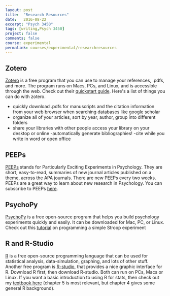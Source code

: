 ```yaml
---
layout: post
title:  "Research Resources"
date:   2016-08-22
excerpt: "Psych 3450"
tags: [writing,Psych 3450]
project: false
comments: false
course: experimental
permalink: courses/experimental/researchresources
---
```


## Zotero

[Zotero](https://www.zotero.org) is a free program that you can use to manage your references, .pdfs, and more. The program runs on Macs, PCs, and Linux, and is accessible through the web. Check out their [quickstart guide](https://www.zotero.org/support/quick_start_guide). Here's a list of things you can do with zotero.

- quickly download .pdfs for manuscripts and the citation information from your web browser when searching databases like google scholar
- organize all of your articles, sort by year, author, group into different folders
- share your libraries with other people
access your library on your desktop or online
-automatically generate bibliographies!
-cite while you write in word or open office

## PEEPs

[PEEPs](http://www.apa.org/pubs/highlights/peeps/index.aspx) stands for Particularly Exciting Experiments in Psychology. They are short, easy-to-read, summaries of new journal articles published on a theme, across the APA journals. There are new PEEPs every two weeks. PEEPs are a great way to learn about new research in Psychology. You can subscribe to PEEPs [here](http://paracom.paramountcommunication.com/phase2/survey1/survey.htm?cid=jzmhxq&amp;1370375968).

## PsychoPy

[PsychoPy](http://www.psychopy.org) is a free open-source program that helps you build psychology experiments quickly and easily. It can be downloaded for Mac, PC, or Linux. Check out this [tutorial](https://www.youtube.com/watch?v=VV6qhuQgsiI) on programming a simple Stroop experiment

## R and R-Studio

[R](http://www.r-project.org) is a free open-source programming language that can be used for statistical analysis, data-simulation, graphing, and lots of other stuff. Another free program is [R-studio](http://www.rstudio.com), that provides a nice graphic interface for R. Download R first, then download R-studio. Both can run on PCs, Macs or Linux. If you want a basic introduction to using R for stats, then check out my [textbook here](https://crumplab.github.io/ProgrammingTextbook/) (chapter 5 is most relevant, but chapter 4 gives some general R background).
